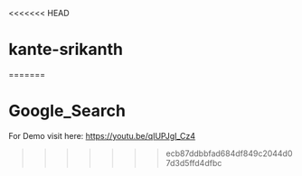 <<<<<<< HEAD
# kante-srikanth
=======
# Google_Search

For Demo visit here: https://youtu.be/qIUPJgI_Cz4
>>>>>>> ecb87ddbbfad684df849c2044d07d3d5ffd4dfbc
